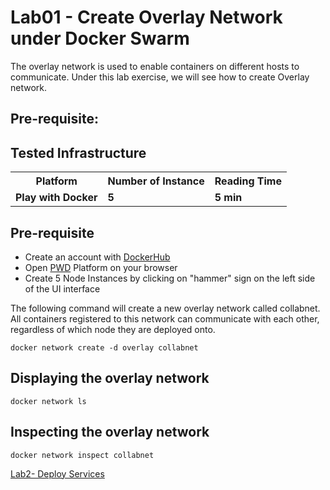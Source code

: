 # Lab01 - Create Overlay Network under Docker Swarm

The overlay network is used to enable containers on different hosts to communicate. Under this lab exercise, we will see how to create Overlay network.

## Pre-requisite:

## Tested Infrastructure

<table class="tg">
  <tr>
    <th class="tg-yw4l"><b>Platform</b></th>
    <th class="tg-yw4l"><b>Number of Instance</b></th>
    <th class="tg-yw4l"><b>Reading Time</b></th>
    
  </tr>
  <tr>
    <td class="tg-yw4l"><b> Play with Docker</b></td>
    <td class="tg-yw4l"><b>5</b></td>
    <td class="tg-yw4l"><b>5 min</b></td>
    
  </tr>
  
</table>

## Pre-requisite

- Create an account with [DockerHub](https://hub.docker.com)
- Open [PWD](https://labs.play-with-docker.com/) Platform on your browser 
- Create 5 Node Instances by clicking on "hammer" sign on the left side of the UI interface

The following command will create a new overlay network called collabnet. All containers registered to this network can communicate with 
each other, regardless of which node they are deployed onto.

```
docker network create -d overlay collabnet
```

## Displaying the overlay network

```
docker network ls
```

## Inspecting the overlay network

```
docker network inspect collabnet
```


[Lab2- Deploy Services](lab2-deploy-services.md)
